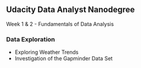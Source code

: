 ## Udacity Data Analyst Nanodegree

Week 1 & 2 - Fundamentals of Data Analysis

### Data Exploration

* Exploring Weather Trends
* Investigation of the Gapminder Data Set
